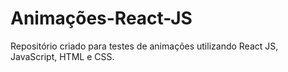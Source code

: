 # Animações-React-JS
Repositório criado para testes de animações utilizando React JS, JavaScript, HTML e CSS.
